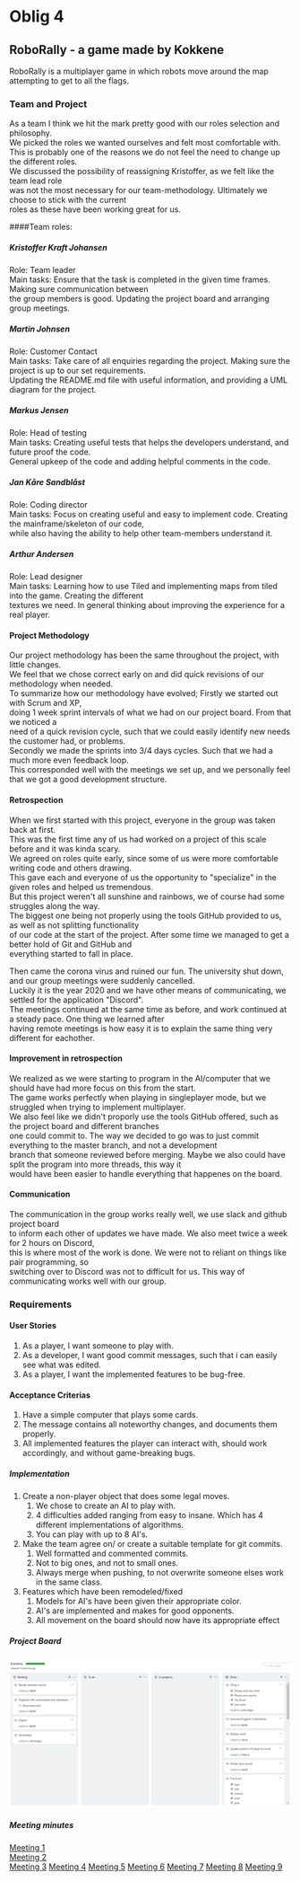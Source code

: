 # Oblig 4

## RoboRally - a game made by Kokkene
RoboRally is a multiplayer game in which robots move around the map attempting to get to all the flags. 

### Team and Project
As a team I think we hit the mark pretty good with our roles selection and philosophy.\
We picked the roles we wanted ourselves and felt most comfortable with.\
This is probably one of the reasons we do not feel the need to change up the different roles.\
We discussed the possibility of reassigning Kristoffer, as we felt like the team lead role\
was not the most necessary for our team-methodology. Ultimately we choose to stick with the current\
roles as these have been working great for us.

####Team roles:
##### Kristoffer Kraft Johansen
Role: Team leader  
Main tasks: Ensure that the task is completed in the given time frames. Making sure communication between\
the group members is good. Updating the project board and arranging group meetings.

##### Martin Johnsen
Role: Customer Contact  
Main tasks: Take care of all enquiries regarding the project. Making sure the project is up to our set requirements.\
Updating the README.md file with useful information, and providing a UML diagram for the project.

##### Markus Jensen 
Role: Head of testing  
Main tasks: Creating useful tests that helps the developers understand, and future proof the code.\
General upkeep of the code and adding helpful comments in the code.

##### Jan Kåre Sandblåst
Role: Coding director  
Main tasks: Focus on creating useful and easy to implement code. Creating the mainframe/skeleton of our code,\
while also having the ability to help other team-members understand it. 

##### Arthur Andersen 
Role: Lead designer  
Main tasks: Learning how to use Tiled and implementing maps from tiled into the game. Creating the different\
textures we need. In general thinking about improving the experience for a real player.

#### Project Methodology
Our project methodology has been the same throughout the project, with little changes.\
We feel that we chose correct early on and did quick revisions of our methodology when needed.\
To summarize how our methodology have evolved; Firstly we started out with Scrum and XP,\
doing 1 week sprint intervals of what we had on our project board. From that we noticed a\
need of a quick revision cycle, such that we could easily identify new needs the customer had, or problems.\
Secondly we made the sprints into 3/4 days cycles. Such that we had a much more even feedback loop.\
This corresponded well with the meetings we set up, and we personally feel that we got a good development structure.

#### Retrospection
When we first started with this project, everyone in the group was taken back at first.\
This was the first time any of us had worked on a project of this scale before and it was kinda scary.\
We agreed on roles quite early, since some of us were more comfortable writing code and others drawing.\
This gave each and everyone of us the opportunity to "specialize" in the given roles and helped us tremendous.\
But this project weren't all sunshine and rainbows, we of course had some struggles along the way.\
The biggest one being not properly using the tools GitHub provided to us, as well as not splitting functionality\
of our code at the start of the project. After some time we managed to get a better hold of Git and GitHub and\
everything started to fall in place.

Then came the corona virus and ruined our fun. The university shut down, and our group meetings were suddenly cancelled.\
Luckily it is the year 2020 and we have other means of communicating, we settled for the application "Discord".\
The meetings continued at the same time as before, and work continued at a steady pace. One thing we learned after\
having remote meetings is how easy it is to explain the same thing very different for eachother. 


#### Improvement in retrospection
We realized as we were starting to program in the AI/computer that we should have had more focus on this from the start.\
The game works perfectly when playing in singleplayer mode, but we struggled when trying to implement multiplayer.\
We also feel like we didn't proporly use the tools GitHub offered, such as the project board and different branches\
one could commit to. The way we decided to go was to just commit everything to the master branch, and not a development\
branch that someone reviewed before merging. Maybe we also could have split the program into more threads, this way it\
would have been easier to handle everything that happenes on the board.

#### Communication
The communication in the group works really well, we use slack and github project board\
to inform each other of updates we have made. We also meet twice a week for 2 hours on Discord,\
this is where most of the work is done. We were not to reliant on things like pair programming, so\
switching over to Discord was not to difficult for us.
This way of communicating works well with our group.

### Requirements

#### User Stories

1.  As a player, I want someone to play with.
2.  As a developer, I want good commit messages, such that i can easily see what was edited.
3.  As a player, I want the implemented features to be bug-free. 

#### Acceptance Criterias

1.  Have a simple computer that plays some cards.
2.  The message contains all noteworthy changes, and documents them properly.
3.  All implemented features the player can interact with, should work accordingly, and without game-breaking bugs.

##### Implementation

1.  Create a non-player object that does some legal moves.
    1. We chose to create an AI to play with.
    2. 4 difficulties added ranging from easy to insane. Which has 4 different implementations of algorithms.
    3. You can play with up to 8 AI's.
2.  Make the team agree on/ or create a suitable template for git commits.
    1. Well formatted and commented commits.
    2. Not to big ones, and not to small ones.
    3. Always merge when pushing, to not overwrite someone elses work in the same class.
3.  Features which have been remodeled/fixed
    1. Models for AI's have been given their appropriate color.
    2. AI's are implemented and makes for good opponents.
    3. All movement on the board should now have its appropriate effect

##### Project Board

![PNG](../assets/project_Board.png "Our github Project Board")
      
##### Meeting minutes
[Meeting 1](https://github.com/inf112-v20/Kokkene/blob/master/Deliverables/MinutesOblig4/Tuesday310320.md)  
[Meeting 2](https://github.com/inf112-v20/Kokkene/blob/master/Deliverables/MinutesOblig4/Tuesday140420.md)  
[Meeting 3](https://github.com/inf112-v20/Kokkene/blob/master/Deliverables/MinutesOblig4/Thursday160420.md)
[Meeting 4](https://github.com/inf112-v20/Kokkene/blob/master/Deliverables/MinutesOblig4/Tuesday210420.md)
[Meeting 5](https://github.com/inf112-v20/Kokkene/blob/master/Deliverables/MinutesOblig4/Thursday230420.md)
[Meeting 6](https://github.com/inf112-v20/Kokkene/blob/master/Deliverables/MinutesOblig4/Tuesday280420.md)
[Meeting 7](https://github.com/inf112-v20/Kokkene/blob/master/Deliverables/MinutesOblig4/Thursday300420.md)
[Meeting 8](https://github.com/inf112-v20/Kokkene/blob/master/Deliverables/MinutesOblig4/Tuesday050520.md)
[Meeting 9](https://github.com/inf112-v20/Kokkene/blob/master/Deliverables/MinutesOblig4/Thursday070520.md)
